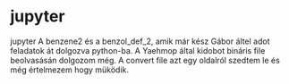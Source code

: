 # jupyter
jupyter
A benzene2 és a benzol_def_2, amik már kész Gábor áltel adot feladatok át dolgozva python-ba. 
A Yaehmop által kidobot bináris file beolvasásán dolgozom még.
A convert file azt egy oldalról szedtem le és még értelmezem hogy müködik.
